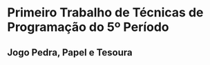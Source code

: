 <h1> Primeiro Trabalho de Técnicas de Programação do 5º Período </h1>

<h2> Jogo Pedra, Papel e Tesoura </h2>
